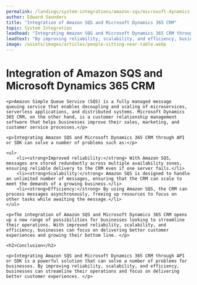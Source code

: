 ```yaml
---
permalink: /landings/system-integrations/amazon-sqs/microsoft-dynamics-365-crm
author: Edward Saunders
title: "Integration of Amazon SQS and Microsoft Dynamics 365 CRM"
topic: System Integration
leadhead: "Integrating Amazon SQS and Microsoft Dynamics 365 CRM through API or SDK is a powerful solution that can solve a number of problems for businesses"
leadtext: "By improving reliability, scalability, and efficiency, businesses can streamline their operations and focus on delivering better customer experiences."
image: /assets/images/articles/people-sitting-near-table.webp
---
```

<div class="arttext">
	<h1>Integration of Amazon SQS and Microsoft Dynamics 365 CRM</h1>

	<p>Amazon Simple Queue Service (SQS) is a fully managed message queuing service that enables decoupling and scaling of microservices, serverless applications, and distributed systems. Microsoft Dynamics 365 CRM, on the other hand, is a customer relationship management software that helps businesses improve their sales, marketing, and customer service processes.</p>

	<p>Integrating Amazon SQS and Microsoft Dynamics 365 CRM through API or SDK can solve a number of problems such as:</p>

	<ul>
		<li><strong>Improved reliability:</strong> With Amazon SQS, messages are stored redundantly across multiple availability zones, ensuring reliable delivery to the CRM even if one server fails.</li>
		<li><strong>Scalability:</strong> Amazon SQS is designed to handle an unlimited number of messages, ensuring that the CRM can scale to meet the demands of a growing business.</li>
		<li><strong>Efficiency:</strong> By using Amazon SQS, the CRM can process messages asynchronously, freeing up resources to focus on other tasks while awaiting the message.</li>
	</ul>

	<p>The integration of Amazon SQS and Microsoft Dynamics 365 CRM opens up a new range of possibilities for businesses looking to streamline their operations. With improved reliability, scalability, and efficiency, businesses can focus on delivering better customer experiences and growing their bottom line. </p>

	<h2>Conclusion</h2>

	<p>Integrating Amazon SQS and Microsoft Dynamics 365 CRM through API or SDK is a powerful solution that can solve a number of problems for businesses. By improving reliability, scalability, and efficiency, businesses can streamline their operations and focus on delivering better customer experiences. </p>

</div>